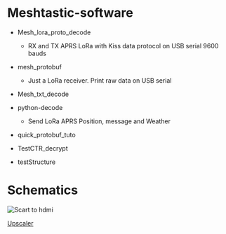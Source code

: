 # Meshtastic-software

- Mesh_lora_proto_decode

	- RX and TX APRS LoRa with Kiss data protocol on USB serial 9600 bauds 

- mesh_protobuf

	- Just a LoRa receiver. Print raw data on USB serial 
	
- Mesh_txt_decode

- python-decode

	- Send LoRa APRS Position, message and Weather

- quick_protobuf_tuto

- TestCTR_decrypt

- testStructure



# Schematics
![Scart to hdmi](upscaler.png "upscaler")

[Upscaler](https://fr.aliexpress.com/w/wholesale-upscaler.html)


